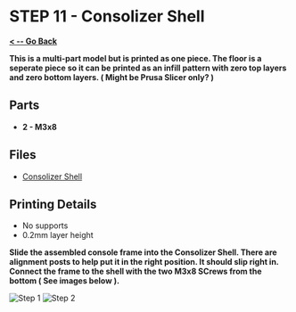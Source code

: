 # STEP 11 - Consolizer Shell

**[< -- Go Back](../README.md)**

**This is a multi-part model but is printed as one piece. The floor is a seperate piece so it can be printed as an infill pattern with zero top layers and zero bottom layers. ( Might be Prusa Slicer only? )**

## Parts

* **2 - M3x8**

## Files

* [Consolizer Shell](../Models%20-%20Common/Consolizer%20Shell.3mf)

## Printing Details

* No supports
* 0.2mm layer height

**Slide the assembled console frame into the Consolizer Shell. There are alignment posts to help put it in the right position. It should slip right in. Connect the frame to the shell with the two M3x8 SCrews from the bottom ( See images below ).**

![Step 1](../Images/Common/Shell/Step1.png "Step 1")
![Step 2](../Images/Common/Shell/Step2.png "Step 2")
